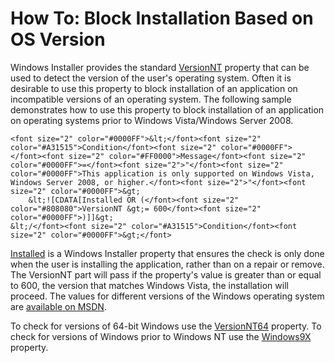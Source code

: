 # How To: Block Installation Based on OS Version

Windows Installer provides the standard <a href="http://msdn.microsoft.com/library/aa372495.aspx" target="_blank">VersionNT</a> property that can be used to detect the version of the user&apos;s operating system. Often it is desirable to use this property to block installation of an application on incompatible versions of an operating system. The following sample demonstrates how to use this property to block installation of an application on operating systems prior to Windows Vista/Windows Server 2008.

```
<font size="2" color="#0000FF">&lt;</font><font size="2" color="#A31515">Condition</font><font size="2" color="#0000FF"> </font><font size="2" color="#FF0000">Message</font><font size="2" color="#0000FF">=</font><font size="2">"</font><font size="2" color="#0000FF">This application is only supported on Windows Vista, Windows Server 2008, or higher.</font><font size="2">"</font><font size="2" color="#0000FF">&gt;
    &lt;![CDATA[Installed OR (</font><font size="2" color="#808080">VersionNT &gt;= 600</font><font size="2" color="#0000FF">)]]&gt;
&lt;/</font><font size="2" color="#A31515">Condition</font><font size="2" color="#0000FF">&gt;</font>
```

<a href="http://msdn.microsoft.com/library/aa369297.aspx" target="_blank">Installed</a> is a Windows Installer property that ensures the check is only done when the user is installing the application, rather than on a repair or remove. The VersionNT part will pass if the property&apos;s value is greater than or equal to 600, the version that matches Windows Vista, the installation will proceed. The values for different versions of the Windows operating system are <a href="http://msdn.microsoft.com/library/aa370556.aspx" target="_blank">available on MSDN</a>.

To check for versions of 64-bit Windows use the <a href="http://msdn.microsoft.com/library/aa372497.aspx" target="_blank">VersionNT64</a> property. To check for versions of Windows prior to Windows NT use the <a href="http://msdn.microsoft.com/library/aa370556.aspx" target="_blank">Windows9X</a> property.

